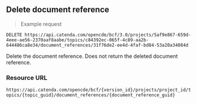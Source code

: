 ## Delete document reference

> Example request

```http
DELETE https://api.catenda.com/opencde/bcf/3.0/projects/5af9e867-659d-4eee-ae56-2370aaf8aabe/topics/c84392ec-065f-4c89-aa2b-644486ca8e34/document_references/31f76de2-ee4d-4faf-bd84-53a20a34084d
```

Delete the document reference. Does not return the deleted document reference.

### Resource URL

`https://api.catenda.com/opencde/bcf/{version_id}/projects/project_id/topics/{topic_guid}/document_references/{document_reference_guid}`
